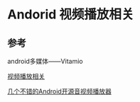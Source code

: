 # Andorid 视频播放相关

## 参考

android多媒体——Vitamio

[视频播放相关](https://github.com/danylovolokh/VideoPlayerManager)

[几个不错的Android开源音视频播放器](https://mp.weixin.qq.com/s/-QYABYGPBhPXQu06drmpUA)
